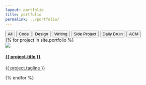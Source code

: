 ```yaml
---
layout: portfolio
title: portfolio
permalink: ../portfolio/
---
```

<div class="portfolio-buttons button-group filter-button-group">
    <button data-filter="*">All</button>
    <button data-filter=".code">Code</button>
    <button data-filter=".design">Design</button>
    <button data-filter=".writing">Writing</button>
    <button data-filter=".side-project">Side Project</button>
    <button data-filter=".daily-bruin">Daily Bruin</button>
    <button data-filter=".acm">ACM</button>
</div>

<div class="grid">
    {% for project in site.portfolio %}
    <a class="link {{ project.grid-class }} " href="{{ project.permalink }}">
    <div class="element-item">
        <img class="main-image" src="../assets/{{ project.image }}" />
        <h4 class="portfolio-title">{{ project.title }}</h4>
        <p class="portfolio-tagline">{{ project.tagline }} </p>
    </div>
    </a>
    {% endfor %}
</div>